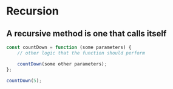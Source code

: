 # Recursion

## A recursive method is one that calls itself

```js {data-span="1:7:15 .highlight; 4:5:13 .highlight}
const countDown = function (some parameters) {
    // other logic that the function should perform

    countDown(some other parameters);
};

countDown(5);
```
